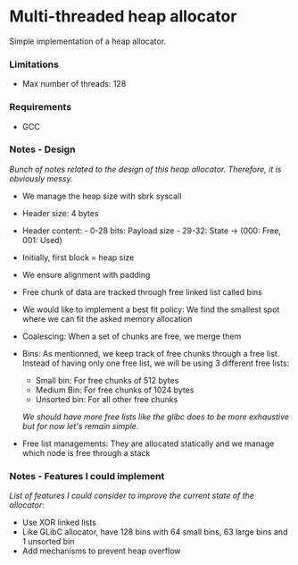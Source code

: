 # Multi-threaded heap allocator

Simple implementation of a heap allocator.

### Limitations
- Max number of threads: 128

### Requirements
- GCC


### Notes - Design
*Bunch of notes related to the design of this heap allocator. Therefore, it is obviously messy.*

- We manage the heap size with sbrk syscall
- Header size: 4 bytes
- Header content: 
      - 0-28 bits: Payload size
      - 29-32: State -> (000: Free, 001: Used)
- Initially, first block = heap size
- We ensure alignment with padding
- Free chunk of data are tracked through free linked list called bins
- We would like to implement a best fit policy: We find the smallest spot where we can fit the asked memory allocation
- Coalescing: When a set of chunks are free, we merge them
- Bins: As mentionned, we keep track of free chunks through a free list. Instead of having only one free list, we will be using 3 different free lists:
    - Small bin: For free chunks of 512 bytes
    - Medium Bin: For free chunks of 1024 bytes
    - Unsorted bin: For all other free chunks
    
  *We should have more free lists like the glibc does to be more exhaustive but for now let's remain simple.*

- Free list managements: They are allocated statically and we manage which node is free through a stack


### Notes - Features I could implement

*List of features I could consider to improve the current state of the allocator*:

- Use XOR linked lists
- Like GLibC allocator, have 128 bins with 64 small bins, 63 large bins and 1 unsorted bin
- Add mechanisms to prevent heap overflow